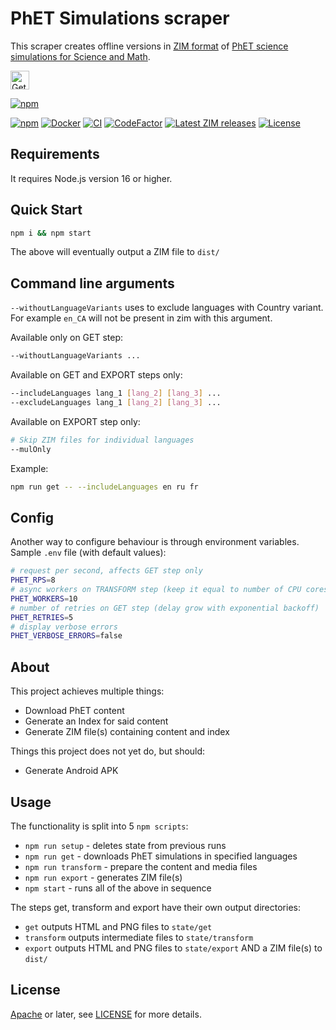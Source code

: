 # PhET Simulations scraper

This scraper creates offline versions in [ZIM
format](https://openzim.org) of [PhET science
simulations for Science and Math](https://phet.colorado.edu).

<a href="https://play.google.com/store/apps/details?id=org.kiwix.kiwixcustomphet" target="_blank" align="left">
  <img src="https://play.google.com/intl/en/badges/images/badge_new.png" alt="Get it on Google Play" height="30" />
</a>

[![npm](https://nodei.co/npm/phetscraper.png)](https://www.npmjs.com/package/phetscraper)

[![npm](https://img.shields.io/npm/v/phetscraper.svg)](https://www.npmjs.com/package/phetscraper)
[![Docker](https://img.shields.io/badge/docker-latest-blue)](https://github.com/orgs/openzim/packages/container/package/phet)
[![CI](https://github.com/openzim/phet/actions/workflows/ci.yml/badge.svg)](https://github.com/openzim/phet/actions/workflows/ci.yml)
[![CodeFactor](https://www.codefactor.io/repository/github/openzim/phet/badge)](https://www.codefactor.io/repository/github/openzim/phet)
[![Latest ZIM releases](https://img.shields.io/badge/latest-ZIM-%23ff4365)](https://download.kiwix.org/zim/phet/)
[![License](https://img.shields.io/npm/l/phetscraper.svg)](LICENSE)

## Requirements

It requires Node.js version 16 or higher.

## Quick Start

```bash
npm i && npm start
```

The above will eventually output a ZIM file to ```dist/```

## Command line arguments
`--withoutLanguageVariants` uses to exclude languages with Country variant. For example `en_CA` will not be present in zim with this argument.

Available only on GET step:
```bash
--withoutLanguageVariants ...
```

Available on GET and EXPORT steps only:
```bash
--includeLanguages lang_1 [lang_2] [lang_3] ...
--excludeLanguages lang_1 [lang_2] [lang_3] ...
```

Available on EXPORT step only:
```bash
# Skip ZIM files for individual languages
--mulOnly
```

Example:
```bash
npm run get -- --includeLanguages en ru fr
```

## Config

Another way to configure behaviour is through environment variables. Sample `.env` file (with default values):
```bash
# request per second, affects GET step only
PHET_RPS=8
# async workers on TRANSFORM step (keep it equal to number of CPU cores)
PHET_WORKERS=10
# number of retries on GET step (delay grow with exponential backoff)
PHET_RETRIES=5
# display verbose errors
PHET_VERBOSE_ERRORS=false
```

## About

This project achieves multiple things:
* Download PhET content
* Generate an Index for said content
* Generate ZIM file(s) containing content and index

Things this project does not yet do, but should:
* Generate Android APK

## Usage

The functionality is split into 5 ```npm scripts```:
* ```npm run setup``` - deletes state from previous runs
* ```npm run get``` - downloads PhET simulations in specified languages
* ```npm run transform``` - prepare the content and media files
* ```npm run export``` - generates ZIM file(s)
* ```npm start``` - runs all of the above in sequence

The steps get, transform and export have their own output directories:
* ```get``` outputs HTML and PNG files to ```state/get```
* ```transform``` outputs intermediate files to ```state/transform```
* ```export``` outputs HTML and PNG files to ```state/export``` AND a ZIM file(s) to ```dist/```

License
-------

[Apache](https://www.apache.org/licenses/LICENSE-2.0) or later, see
[LICENSE](LICENSE) for more details.
